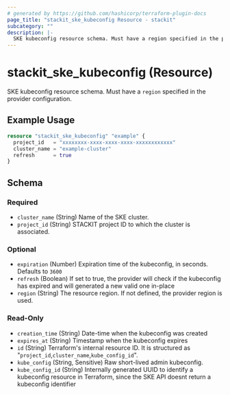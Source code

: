 ```yaml
---
# generated by https://github.com/hashicorp/terraform-plugin-docs
page_title: "stackit_ske_kubeconfig Resource - stackit"
subcategory: ""
description: |-
  SKE kubeconfig resource schema. Must have a region specified in the provider configuration.
---
```


# stackit_ske_kubeconfig (Resource)

SKE kubeconfig resource schema. Must have a `region` specified in the provider configuration.

## Example Usage

```terraform
resource "stackit_ske_kubeconfig" "example" {
  project_id   = "xxxxxxxx-xxxx-xxxx-xxxx-xxxxxxxxxxxx"
  cluster_name = "example-cluster"
  refresh      = true
}
```

<!-- schema generated by tfplugindocs -->
## Schema

### Required

- `cluster_name` (String) Name of the SKE cluster.
- `project_id` (String) STACKIT project ID to which the cluster is associated.

### Optional

- `expiration` (Number) Expiration time of the kubeconfig, in seconds. Defaults to `3600`
- `refresh` (Boolean) If set to true, the provider will check if the kubeconfig has expired and will generated a new valid one in-place
- `region` (String) The resource region. If not defined, the provider region is used.

### Read-Only

- `creation_time` (String) Date-time when the kubeconfig was created
- `expires_at` (String) Timestamp when the kubeconfig expires
- `id` (String) Terraform's internal resource ID. It is structured as "`project_id`,`cluster_name`,`kube_config_id`".
- `kube_config` (String, Sensitive) Raw short-lived admin kubeconfig.
- `kube_config_id` (String) Internally generated UUID to identify a kubeconfig resource in Terraform, since the SKE API doesnt return a kubeconfig identifier
